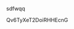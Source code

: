 sdfwqq









































































Qv6TyXeT2DoiRHHEcnG
